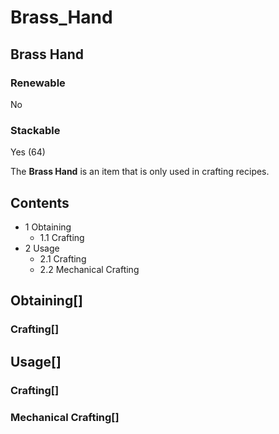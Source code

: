 # Brass_Hand

## Brass Hand

### Renewable

No

### Stackable

Yes (64)

The **Brass Hand** is an item that is only used in crafting recipes.

## Contents

- 1 Obtaining
    - 1.1 Crafting
- 2 Usage
    - 2.1 Crafting
    - 2.2 Mechanical Crafting

## Obtaining[]

### Crafting[]

## Usage[]

### Crafting[]

### Mechanical Crafting[]